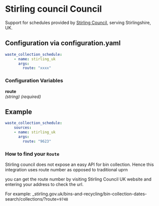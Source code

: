 # Stirling council Council

Support for schedules provided by [Stirling Council](https://www.stirling.gov.uk/), serving Stirlingshire, UK.

## Configuration via configuration.yaml

```yaml
waste_collection_schedule:
    - name: stirling_uk
      args:
        route: "xxxx"
```

### Configuration Variables

**route**  
*(string) (required)*

## Example

```yaml
waste_collection_schedule:
    sources:
    - name: stirling_uk
      args:
        route: "9623"
```

### How to find your `Route`

Stirling council does not expose an easy API for bin collection. Hence this integration uses route number as opposed to traditional uprn

you can get the route number by visiting Stirling Council UK website and entering your address to check the url.

For example:   _stirling.gov.uk/bins-and-recycling/bin-collection-dates-search/collections/?route=`9748`
